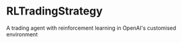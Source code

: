 # RLTradingStrategy
A trading agent with reinforcement learning in OpenAI's customised environment 
